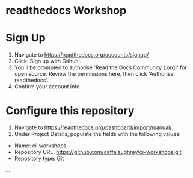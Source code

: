 # readthedocs Workshop

# Sign Up
1. Navigate to https://readthedocs.org/accounts/signup/
2. Click 'Sign up with Github'.
3. You'll be prompted to authorise 'Read the Docs Community (.org)' for open source. Review the permissions here, then click 'Authorise readthedocs'.
4. Confirm your account info

# Configure this repository
1. Navigate to https://readthedocs.org/dashboard/import/manual/.
2. Under Project Details, populate the fields with the following values:
  - Name: ci-workshops
  - Repository URL: https://github.com/caffalaughrey/ci-workshops.git
  - Repository type: Git
  
...
